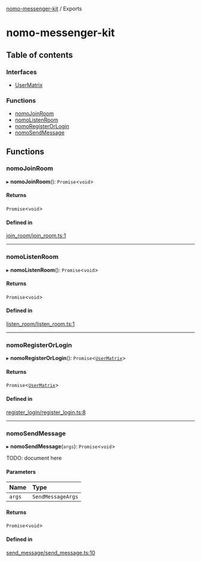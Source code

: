 [nomo-messenger-kit](README.md) / Exports

# nomo-messenger-kit

## Table of contents

### Interfaces

- [UserMatrix](interfaces/UserMatrix.md)

### Functions

- [nomoJoinRoom](modules.md#nomojoinroom)
- [nomoListenRoom](modules.md#nomolistenroom)
- [nomoRegisterOrLogin](modules.md#nomoregisterorlogin)
- [nomoSendMessage](modules.md#nomosendmessage)

## Functions

### nomoJoinRoom

▸ **nomoJoinRoom**(): `Promise`<`void`\>

#### Returns

`Promise`<`void`\>

#### Defined in

[join_room/join_room.ts:1](https://github.com/nomo-app/nomo-messenger-kit/blob/2b37e2d/src/join_room/join_room.ts#L1)

___

### nomoListenRoom

▸ **nomoListenRoom**(): `Promise`<`void`\>

#### Returns

`Promise`<`void`\>

#### Defined in

[listen_room/listen_room.ts:1](https://github.com/nomo-app/nomo-messenger-kit/blob/2b37e2d/src/listen_room/listen_room.ts#L1)

___

### nomoRegisterOrLogin

▸ **nomoRegisterOrLogin**(): `Promise`<[`UserMatrix`](interfaces/UserMatrix.md)\>

#### Returns

`Promise`<[`UserMatrix`](interfaces/UserMatrix.md)\>

#### Defined in

[register_login/register_login.ts:8](https://github.com/nomo-app/nomo-messenger-kit/blob/2b37e2d/src/register_login/register_login.ts#L8)

___

### nomoSendMessage

▸ **nomoSendMessage**(`args`): `Promise`<`void`\>

TODO: document here

#### Parameters

| Name | Type |
| :------ | :------ |
| `args` | `SendMessageArgs` |

#### Returns

`Promise`<`void`\>

#### Defined in

[send_message/send_message.ts:10](https://github.com/nomo-app/nomo-messenger-kit/blob/2b37e2d/src/send_message/send_message.ts#L10)
